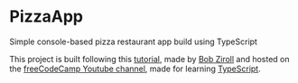 # PizzaApp
Simple console-based pizza restaurant app build using TypeScript 

This project is built following this [tutorial](https://www.youtube.com/watch?v=SpwzRDUQ1GI), made by [Bob Ziroll](https://x.com/bobziroll) and hosted on the [freeCodeCamp Youtube channel](https://www.youtube.com/@freecodecamp), made for learning [TypeScript](https://www.typescriptlang.org/).
